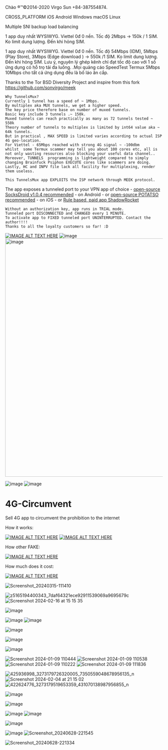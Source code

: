 Chào ®™©2014-2020 Virgo Sun +84-387554874.

CROSS_PLATFORM iOS Android Windows macOS Linux

Multiple SNI backup load balancing

1 app duy nhất WYSIWYG. Viettel 0đ 0 nền. Tốc độ 2Mbps -> 150k / 1 SIM.  Ko limit dung lượng. Đến khi hỏng SIM.

1 app duy nhất WYSIWYG. Viettel 0đ 0 nền. Tốc độ 54Mbps (IDM), 5Mbps (Play Store), 3Mbps (Edge download ) -> 550k /1 SIM. Ko limit dung lượng. Đến khi hỏng SIM. Lưu ý, nguyên lý ghép kênh chỉ đạt tốc độ cao với 1 số ứng dụng có hỗ trọ tải đa luồng. .Mọi quảng cáo SpeedTest Termux 5Mbps 10Mbps cho tất cả ứng dụng đều là bố láo ăn cắp.

Thanks to the Tor BSD Diversity Project  and inspire from this fork https://github.com/sonvirgo/meek

```
Why TunnelsMux?
Currently 1 tunnel has a speed of ~ 1Mbps.
By multiplex aka MUX tunnels, we get a higher speed.
The key price therefore base on number of muxed tunnels.
Basic key include 3 tunnels .~ 150k.
Muxed tunnels can reach practically as many as 72 tunnels tested ~ 550k
Theory number of tunnels to multiplex is limited by int64 value aka ~ 64k tunnels.
But in practical , MAX SPEED is limited varies according to actual ISP 4G geo-location.
For Viettel - 65Mbps reached with strong 4G signal ~ -100dbm
whilst  some Termux scammer may tell you about 100 cores etc, all is not only wasting resources also blocking your useful data channel..
Moreover, TUNNELS  programming is lightweight compared to simply changing Brainfuck Psiphon EXECUTE cores like scammers are doing.
Lastly, HC and INPV file lack all facility for multiplexing, render them useless.

This TunnelsMux app EXPLOITS the ISP network through MEEK protocol.
```
The app exposes a tunneled port to your VPN app of choice - [open-source SocksDroid v1.0.4 recommended](https://github.com/bndeff/socksdroid) - on Android - or [open-source POTATSO recommended](https://www.potatso.com/) - on iOS - or [Rule based, paid app ShadowRocket](https://shadowrocket-app.com/) 
```
Without an authorization key, app runs in TRIAL mode.
Tunneled port DISCONNECTED and CHANGED every 1 MINUTE.
To activate app to FIXED tunneled port UNINTERRUPTED. Contact the author!!!!
Thanks to all the loyalty customers so far! :D
```


[![IMAGE ALT TEXT HERE](https://img.youtube.com/vi/gNp4vhKzqIo/0.jpg)](https://www.youtube.com/watch?v=gNp4vhKzqIo)
![image](https://github.com/sonvirgo/sonvirgo/assets/10823037/17d2bacb-67b2-4087-8379-b2f8551fce08)
<img width="762" alt="image" src="https://github.com/sonvirgo/4G-Circumvent/assets/10823037/a81915c6-4b58-4eb6-b931-35bf0df1c1dd">

![image](https://github.com/sonvirgo/4G-Circumvent/assets/10823037/6e0b0e22-37b8-4616-a107-3e5649506f0f)
![image](https://github.com/sonvirgo/sonvirgo/assets/10823037/a5d5c438-39cc-4cfa-aafa-3fa38535d4a2)
# 4G-Circumvent
Sell 4G app to circumvent the prohibition to the internet 

How it works:

[![IMAGE ALT TEXT HERE](https://img.youtube.com/vi/JdcoDcOBtCI/0.jpg)](https://www.youtube.com/watch?v=JdcoDcOBtCI)
[![IMAGE ALT TEXT HERE](https://img.youtube.com/vi/kWE9mbjHXgQ/0.jpg)](https://www.youtube.com/watch?v=kWE9mbjHXgQ)

How other FAKE:

[![IMAGE ALT TEXT HERE](https://img.youtube.com/vi/5z0rwvc-4dw/0.jpg)](https://www.youtube.com/watch?v=5z0rwvc-4dw)

How much does it cost:

[![IMAGE ALT TEXT HERE](https://github.com/sonvirgo/4G-Circumvent/assets/10823037/54ff2872-d053-4c04-9113-89166f208e01)](https://www.youtube.com/watch?v=K3uY3K2k3eg)


![Screenshot_20240315-111410](https://github.com/sonvirgo/4G-Circumvent/assets/10823037/ab83e198-18d5-4db0-8797-917126330a82)

![z5165194400343_7daf64321ece92911539069a9695679c](https://github.com/sonvirgo/4G-Circumvent/assets/10823037/64116b6b-eb25-4cf8-b32f-5b320e999b48)
![Screenshot 2024-02-16 at 15 15 35](https://github.com/sonvirgo/4G-Circumvent/assets/10823037/b229111c-ecf9-4cc0-b9ae-de2d634a83e1)


![image](https://github.com/sonvirgo/4G-Circumvent/assets/10823037/2030d1f0-2926-4a0d-86a2-9a2a0e8dcc8e)

![image](https://github.com/sonvirgo/4G-Circumvent/assets/10823037/b3c86673-4b45-4cbf-80a0-055b260e09b1)
![image](https://github.com/sonvirgo/4G-Circumvent/assets/10823037/01c0fceb-53a0-41f1-9f61-3f272947b008)

![image](https://github.com/sonvirgo/4G-Circumvent/assets/10823037/ae703f7f-cbeb-4f9e-b8f9-6c999c761b66)


![image](https://github.com/sonvirgo/4G-Circumvent/assets/10823037/be99ba1a-c636-40ea-b186-39175506ddf2)

![image](https://github.com/sonvirgo/4G-Curcumvent/assets/10823037/cb1f73fa-2387-48f2-9fe2-1e8118469ae2)


![Screenshot 2024-01-09 110444](https://github.com/sonvirgo/4G-Circumvent/assets/10823037/b3245eff-2c2a-4012-94a1-35edbf13df60)
![Screenshot 2024-01-09 110538](https://github.com/sonvirgo/4G-Circumvent/assets/10823037/3502eb4b-d61a-4d8a-8080-37613a062662)
![Screenshot 2024-01-09 110222](https://github.com/sonvirgo/4G-Circumvent/assets/10823037/f39427ca-dbb1-44b8-aa8e-8e2cdb8b988a)
![Screenshot 2024-01-09 111836](https://github.com/sonvirgo/4G-Circumvent/assets/10823037/38b3a5e2-e74c-439c-be53-0c61890538c9)


![425936998_3273179726320005_7350559048678956135_n](https://github.com/sonvirgo/4G-Circumvent/assets/10823037/6d4f047a-2f72-4db9-b8bd-a7ae90d47bc5)
![Screenshot 2024-02-04 at 21 15 02](https://github.com/sonvirgo/4G-Circumvent/assets/10823037/1737b449-284a-4c2b-9ab1-f9f2cae2837b)
![422624776_3273179519653359_431070138987956855_n](https://github.com/sonvirgo/4G-Circumvent/assets/10823037/d17d6254-0e7a-4892-927a-eae805874f63)

![image](https://github.com/sonvirgo/4G-Circumvent/assets/10823037/10d3d73f-0a50-4977-b1c0-577975c9921a)

![image](https://github.com/sonvirgo/4G-Circumvent/assets/10823037/fcbc9c30-4ef3-479c-bf32-f0aae8c8e2af)

![image](https://github.com/sonvirgo/4G-Circumvent/assets/10823037/fb6073b2-2574-4e4a-98c1-98da58e06459)
![image](https://github.com/sonvirgo/4G-Circumvent/assets/10823037/43c7db9d-b40b-481f-aeeb-adc5771125e0)

![image](https://github.com/sonvirgo/4G-Circumvent/assets/10823037/61ba53f0-9995-4962-ba33-a6c9fbc20110)

![image](https://github.com/sonvirgo/4G-Circumvent/assets/10823037/de75b80a-6e1a-4be5-932d-bd66236e07eb)
![Screenshot_20240628-221545](https://github.com/sonvirgo/4G-Circumvent/assets/10823037/b7f27150-b282-4e92-900d-bf6bf2b28850)


![Screenshot_20240628-221334](https://github.com/sonvirgo/4G-Circumvent/assets/10823037/5d575efc-25d5-49f8-bd50-3fc2f2e824db)
